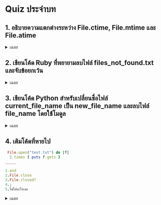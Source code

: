 # Quiz ประจำบท

## 1. อธิบายความแตกต่างระหว่าง File.ctime, File.mtime และ File.atime


<details>
<summary>เฉลย</summary>


ctime = เวลาที่ไฟล์ถูกสร้าง หรือ metadata มีการเปลี่ยน

mtime = เวลาที่ไฟล์ถูกแก้ไขล่าสุด (เนื้อหาเปลี่ยน)

atime = เวลาที่ไฟล์ถูกเปิดอ่านล่าสุด
</details>

## 2. เขียนโค้ด Ruby ที่พยายามลบไฟล์ files_not_found.txt และจับข้อยกเว้น 

<details>
<summary>เฉลย</summary>

```ruby
begin File.delete(“files_not_found.txt")
  rescue => e
    puts "Error: #{e.message}" 
end
```
</details>

## 3. เขียนโค้ด Python สำหรับเปลี่ยนชื่อไฟล์ current_file_name เป็น new_file_name และลบไฟล์ file_name โดยใช้โมดูล
 

<details>
<summary>เฉลย</summary>

```python
os.rename(current_file_name, new_file_name)
os.remove(file_name)
```
</details>

## 4. เติมโค้ดที่หายไป
```ruby
 File.open("text.txt") do |f| 
  2.times { puts f.gets }
_____

1.end
2.File.close
3.File.closed?
4.;
5.ไม่ใส่อะไรเลย
```
<details>
<summary>เฉลย</summary>
1.end
</details>
